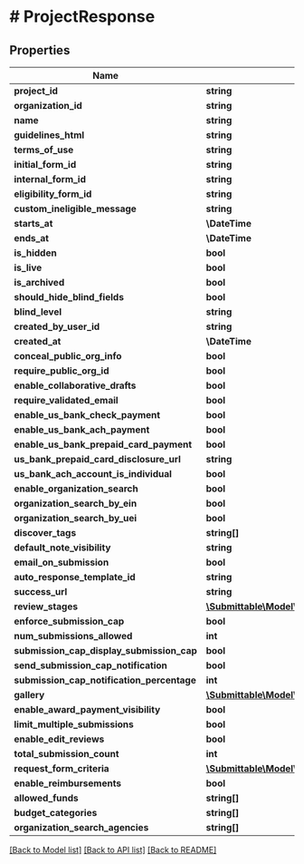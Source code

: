 # # ProjectResponse

## Properties

Name | Type | Description | Notes
------------ | ------------- | ------------- | -------------
**project_id** | **string** |  | [optional]
**organization_id** | **string** |  | [optional]
**name** | **string** |  | [optional]
**guidelines_html** | **string** |  | [optional]
**terms_of_use** | **string** |  | [optional]
**initial_form_id** | **string** |  | [optional]
**internal_form_id** | **string** |  | [optional]
**eligibility_form_id** | **string** |  | [optional]
**custom_ineligible_message** | **string** |  | [optional]
**starts_at** | **\DateTime** |  | [optional]
**ends_at** | **\DateTime** |  | [optional]
**is_hidden** | **bool** |  | [optional]
**is_live** | **bool** |  | [optional]
**is_archived** | **bool** |  | [optional]
**should_hide_blind_fields** | **bool** |  | [optional]
**blind_level** | **string** |  | [optional]
**created_by_user_id** | **string** |  | [optional]
**created_at** | **\DateTime** |  | [optional]
**conceal_public_org_info** | **bool** |  | [optional]
**require_public_org_id** | **bool** |  | [optional]
**enable_collaborative_drafts** | **bool** |  | [optional]
**require_validated_email** | **bool** |  | [optional]
**enable_us_bank_check_payment** | **bool** |  | [optional]
**enable_us_bank_ach_payment** | **bool** |  | [optional]
**enable_us_bank_prepaid_card_payment** | **bool** |  | [optional]
**us_bank_prepaid_card_disclosure_url** | **string** |  | [optional]
**us_bank_ach_account_is_individual** | **bool** |  | [optional]
**enable_organization_search** | **bool** |  | [optional]
**organization_search_by_ein** | **bool** |  | [optional]
**organization_search_by_uei** | **bool** |  | [optional]
**discover_tags** | **string[]** |  | [optional]
**default_note_visibility** | **string** |  | [optional]
**email_on_submission** | **bool** |  | [optional]
**auto_response_template_id** | **string** |  | [optional]
**success_url** | **string** |  | [optional]
**review_stages** | [**\Submittable\Model\ReviewStageResponse[]**](ReviewStageResponse.md) |  | [optional]
**enforce_submission_cap** | **bool** |  | [optional]
**num_submissions_allowed** | **int** |  | [optional]
**submission_cap_display_submission_cap** | **bool** |  | [optional]
**send_submission_cap_notification** | **bool** |  | [optional]
**submission_cap_notification_percentage** | **int** |  | [optional]
**gallery** | [**\Submittable\Model\ProjectGalleryResponse**](ProjectGalleryResponse.md) |  | [optional]
**enable_award_payment_visibility** | **bool** |  | [optional]
**limit_multiple_submissions** | **bool** |  | [optional]
**enable_edit_reviews** | **bool** |  | [optional]
**total_submission_count** | **int** |  | [optional]
**request_form_criteria** | [**\Submittable\Model\RequestFormCriteriaResponse[]**](RequestFormCriteriaResponse.md) |  | [optional]
**enable_reimbursements** | **bool** |  | [optional]
**allowed_funds** | **string[]** |  | [optional]
**budget_categories** | **string[]** |  | [optional]
**organization_search_agencies** | **string[]** |  | [optional]

[[Back to Model list]](../../README.md#models) [[Back to API list]](../../README.md#endpoints) [[Back to README]](../../README.md)
